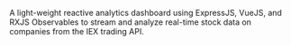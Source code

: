 A light-weight reactive analytics dashboard using ExpressJS, VueJS, and RXJS Observables to stream and analyze real-time stock data on companies from the IEX trading API.
